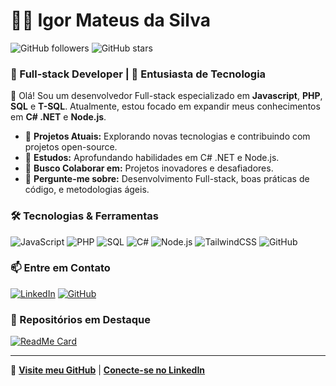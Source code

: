 # 👨‍💻 Igor Mateus da Silva 

![GitHub followers](https://img.shields.io/github/followers/Igor-Mateus-da-Silva?style=social) ![GitHub stars](https://img.shields.io/github/stars/Igor-Mateus-da-Silva?style=social)

### 💼 Full-stack Developer | 🚀 Entusiasta de Tecnologia

👋 Olá! 
Sou um desenvolvedor Full-stack especializado em **Javascript**, **PHP**, **SQL** e **T-SQL**. Atualmente, estou focado em expandir meus conhecimentos em **C# .NET** e **Node.js**.

- 🔭 **Projetos Atuais:** Explorando novas tecnologias e contribuindo com projetos open-source.
- 🌱 **Estudos:** Aprofundando habilidades em C# .NET e Node.js.
- 👯 **Busco Colaborar em:** Projetos inovadores e desafiadores.
- 💬 **Pergunte-me sobre:** Desenvolvimento Full-stack, boas práticas de código, e metodologias ágeis.

### 🛠️ Tecnologias & Ferramentas

![JavaScript](https://img.shields.io/badge/-JavaScript-F7DF1E?style=flat&logo=javascript&logoColor=black) 
![PHP](https://img.shields.io/badge/-PHP-777BB4?style=flat&logo=php&logoColor=white)
![SQL](https://img.shields.io/badge/-SQL-4479A1?style=flat&logo=sql&logoColor=white)
![C#](https://img.shields.io/badge/-C%23-239120?style=flat&logo=c-sharp&logoColor=white)
![Node.js](https://img.shields.io/badge/-Node.js-339933?style=flat&logo=node.js&logoColor=white)
![TailwindCSS](https://img.shields.io/badge/-TailwindCSS-38B2AC?style=flat&logo=tailwind-css&logoColor=white)
![GitHub](https://img.shields.io/badge/-GitHub-181717?style=flat&logo=github&logoColor=white)

### 📫 Entre em Contato

[![LinkedIn](https://img.shields.io/badge/-LinkedIn-0A66C2?style=flat&logo=linkedin&logoColor=white)](https://www.linkedin.com/in/igor-mateus-da-silva-721127163)
[![GitHub](https://img.shields.io/badge/-GitHub-181717?style=flat&logo=github&logoColor=white)](https://github.com/Igor-Mateus-da-Silva)

### 🌟 Repositórios em Destaque

[![ReadMe Card](https://github-readme-stats.vercel.app/api/pin/?username=Igor-Mateus-da-Silva&repo=clone-tabnews&theme=dark)](https://github.com/Igor-Mateus-da-Silva/clone-tabnews)

---

🔗 [**Visite meu GitHub**](https://github.com/Igor-Mateus-da-Silva) | [**Conecte-se no LinkedIn**](https://www.linkedin.com/in/igor-mateus-da-silva-721127163)
